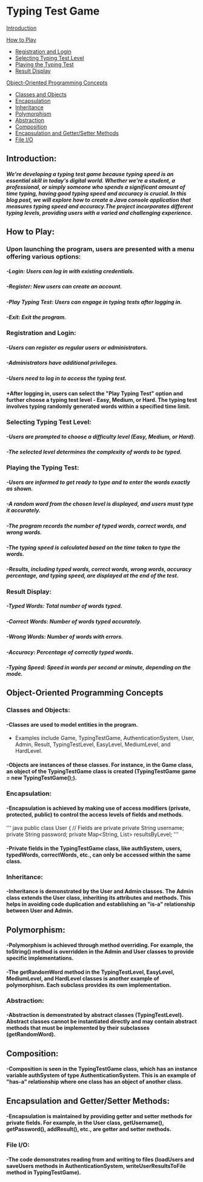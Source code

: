 # Typing Test Game
[Introduction](#introduction)

[How to Play](#how-to-play)
- [Registration and Login](#registration-and-login)
- [Selecting Typing Test Level](#selecting-typing-test-level)
- [Playing the Typing Test](#playing-the-typing-test)
- [Result Display](#result-display)

[Object-Oriented Programming Concepts](#object-oriented-programming-concepts)
- [Classes and Objects](#classes-and-objects)
- [Encapsulation](#encapsulation)
- [Inheritance](#inheritance)
- [Polymorphism](#polymorphism)
- [Abstraction](#abstraction)
- [Composition](#composition)
- [Encapsulation and Getter/Setter Methods](#encapsulation-and-gettersetter-methods)
- [File I/O](#file-io)

## Introduction: 
##### We're developing a typing test game because typing speed is an essential skill in today's digital world. Whether we're a student, a professional, or simply someone who spends a significant amount of time typing, having good typing speed and accuracy is crucial. In this blog post, we will explore how to create a Java console application that measures typing speed and accuracy.The project incorporates different typing levels, providing users with a varied and challenging experience.
## How to Play:
### Upon launching the program, users are presented with a menu offering various options:

##### -Login: Users can log in with existing credentials.
##### -Register: New users can create an account.
##### -Play Typing Test: Users can engage in typing tests after logging in.
##### -Exit: Exit the program.
### Registration and Login:

##### -Users can register as regular users or administrators.
##### -Administrators have additional privileges.
##### -Users need to log in to access the typing test.

#### +After logging in, users can select the "Play Typing Test" option and further choose a typing test level - Easy, Medium, or Hard. The typing test involves typing randomly generated words within a specified time limit.

### Selecting Typing Test Level:

##### -Users are prompted to choose a difficulty level (Easy, Medium, or Hard).
##### -The selected level determines the complexity of words to be typed.
### Playing the Typing Test:

##### -Users are informed to get ready to type and to enter the words exactly as shown.
##### -A random word from the chosen level is displayed, and users must type it accurately.
##### -The program records the number of typed words, correct words, and wrong words.
##### -The typing speed is calculated based on the time taken to type the words.
##### -Results, including typed words, correct words, wrong words, accuracy percentage, and typing speed, are displayed at the end of the test.
### Result Display:

##### -Typed Words: Total number of words typed.
##### -Correct Words: Number of words typed accurately.
##### -Wrong Words: Number of words with errors.
##### -Accuracy: Percentage of correctly typed words.
##### -Typing Speed: Speed in words per second or minute, depending on the mode.

## Object-Oriented Programming Concepts
### Classes and Objects:
#### -Classes are used to model entities in the program. 
- Examples include Game, TypingTestGame, AuthenticationSystem, User, Admin, Result, TypingTestLevel, EasyLevel, MediumLevel, and HardLevel.

#### -Objects are instances of these classes. For instance, in the Game class, an object of the TypingTestGame class is created (TypingTestGame game = new TypingTestGame();).

### Encapsulation:
#### -Encapsulation is achieved by making use of access modifiers (private, protected, public) to control the access levels of fields and methods.
  ''' java
  public class User {
      // Fields are private
      private String username;
      private String password;
      private Map<String, List<Result>> resultsByLevel;
'''

#### -Private fields in the TypingTestGame class, like authSystem, users, typedWords, correctWords, etc., can only be accessed within the same class.

### Inheritance:
#### -Inheritance is demonstrated by the User and Admin classes. The Admin class extends the User class, inheriting its attributes and methods. This helps in avoiding code duplication and establishing an "is-a" relationship between User and Admin.
## Polymorphism:
#### -Polymorphism is achieved through method overriding. For example, the toString() method is overridden in the Admin and User classes to provide specific implementations.

#### -The getRandomWord method in the TypingTestLevel, EasyLevel, MediumLevel, and HardLevel classes is another example of polymorphism. Each subclass provides its own implementation.

### Abstraction:
#### -Abstraction is demonstrated by abstract classes (TypingTestLevel). Abstract classes cannot be instantiated directly and may contain abstract methods that must be implemented by their subclasses (getRandomWord).
## Composition:
#### -Composition is seen in the TypingTestGame class, which has an instance variable authSystem of type AuthenticationSystem. This is an example of "has-a" relationship where one class has an object of another class.
## Encapsulation and Getter/Setter Methods:
#### -Encapsulation is maintained by providing getter and setter methods for private fields. For example, in the User class, getUsername(), getPassword(), addResult(), etc., are getter and setter methods.
### File I/O:
#### -The code demonstrates reading from and writing to files (loadUsers and saveUsers methods in AuthenticationSystem, writeUserResultsToFile method in TypingTestGame).




